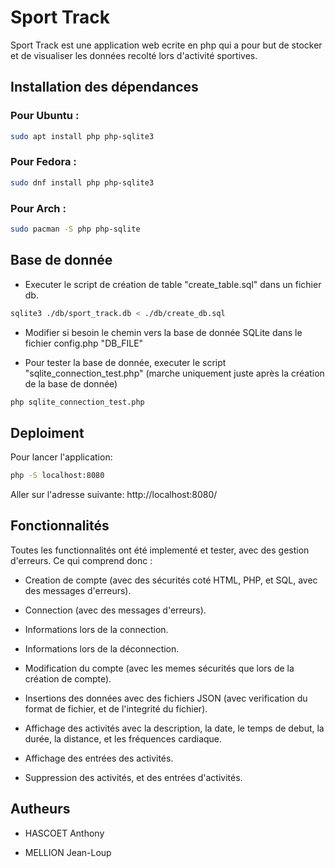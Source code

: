 # Sport Track

Sport Track est une application web ecrite en php qui a pour but de stocker et de visualiser les données recolté lors d'activité sportives.

## Installation des dépendances

### Pour Ubuntu :

```bash
sudo apt install php php-sqlite3
```

### Pour Fedora :

```bash
sudo dnf install php php-sqlite3
```

### Pour Arch :

```bash
sudo pacman -S php php-sqlite
```

## Base de donnée

- Executer le script de création de table "create_table.sql" dans un fichier db.

```bash
sqlite3 ./db/sport_track.db < ./db/create_db.sql
```

- Modifier si besoin le chemin vers la base de donnée SQLite dans le fichier config.php "DB_FILE"

- Pour tester la base de donnée, executer le script "sqlite_connection_test.php" (marche uniquement juste après la création de la base de donnée)

```bash
php sqlite_connection_test.php
```

## Deploiment

Pour lancer l'application:

```bash
php -S localhost:8080
```

Aller sur l'adresse suivante: http://localhost:8080/

## Fonctionnalités

Toutes les functionnalités ont été implementé et tester, avec des gestion d'erreurs. Ce qui comprend donc :

- Creation de compte (avec des sécurités coté HTML, PHP, et SQL, avec des messages d'erreurs).

- Connection (avec des messages d'erreurs).

- Informations lors de la connection.

- Informations lors de la déconnection.

- Modification du compte (avec les memes sécurités que lors de la création de compte).

- Insertions des données avec des fichiers JSON (avec verification du format de fichier, et de l'integrité du fichier).

- Affichage des activités avec la description, la date, le temps de debut, la durée, la distance, et les fréquences cardiaque.

- Affichage des entrées des activités.

- Suppression des activités, et des entrées d'activités.

## Autheurs

- HASCOET Anthony

- MELLION Jean-Loup
